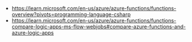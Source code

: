 - https://learn.microsoft.com/en-us/azure/azure-functions/functions-overview?pivots=programming-language-csharp
- https://learn.microsoft.com/en-us/azure/azure-functions/functions-compare-logic-apps-ms-flow-webjobs#compare-azure-functions-and-azure-logic-apps
